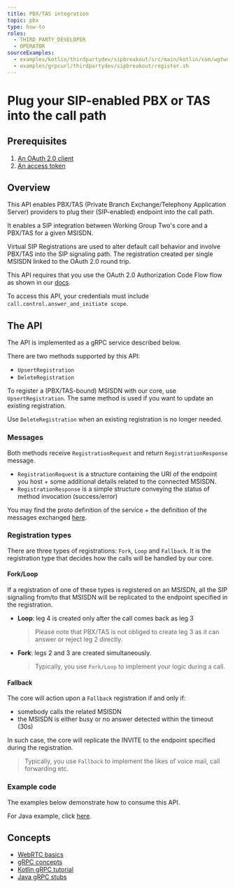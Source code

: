 ```yaml
---
title: PBX/TAS integration
topic: pbx
type: how-to
roles:
  - THIRD_PARTY_DEVELOPER
  - OPERATOR
sourceExamples:
  - examples/kotlin/thirdpartydev/sipbreakout/src/main/kotlin/com/wgtwo/examples/thirdpartydev/sipbreakout/sipbreakout.kt
  - examples/grpcurl/thirdpartydev/sipbreakout/register.sh
---
```


# Plug your SIP-enabled PBX or TAS into the call path

## Prerequisites
1. [An OAuth 2.0 client](/oauth-2-0/create-o-auth-2-0-client/)
2. [An access token](/oauth-2-0/get-client-access-token)

## Overview
This API enables PBX/TAS (Private Branch Exchange/Telephony Application Server) providers to plug their (SIP-enabled)
endpoint into the call path.

It enables a SIP integration between Working Group Two's core and a PBX/TAS for a given MSISDN.

Virtual SIP Registrations are used to alter default call behavior and involve PBX/TAS into the SIP signaling path.
The registration created per single MSISDN linked to the OAuth 2.0 round trip.

This API requires that you use the OAuth 2.0 Authorization Code Flow flow as shown in our [docs](/oauth-2-0/get-user-access-token/).

To access this API, your credentials must include `call.control.answer_and_initiate scope`.

## The API

The API is implemented as a gRPC service described below.

There are two methods supported by this API:
- `UpsertRegistration`
- `DeleteRegistration`

To register a (PBX/TAS-bound) MSISDN with our core, use `UpsertRegistration`.
The same method is used if you want to update an existing registration.

Use `DeleteRegistration` when an existing registration is no longer needed.

### Messages

Both methods receive `RegistrationRequest` and return `RegistrationResponse` message.

- `RegistrationRequest` is a structure containing the URI of the endpoint you host + some additional details related to the connected MSISDN.
- `RegistrationResponse` is a simple structure conveying the status of method invocation (success/error)

You may find the proto definition of the service + the definition of the messages exchanged [here](/pbx/api-reference/).

### Registration types

There are three types of registrations: `Fork`, `Loop` and `Fallback`. It is the registration type that decides how the calls will be handled by our core.

#### Fork/Loop

If a registration of one of these types is registered on an MSISDN, all the SIP signalling from/to that MSISDN will be replicated to the endpoint specified in the registration.

<g-image src="@/assets/images/loopfork.png" class="desktop-frame" alt="Loop vs Fork" />

- **Loop**: leg 4 is created only after the call comes back as leg 3

    > Please note that PBX/TAS is not obliged to create leg 3 as it can answer or reject leg 2 directly.

- **Fork**: legs 2 and 3 are created simultaneously.

    > Typically, you use `Fork/Loop` to implement your logic during a call.

#### Fallback

The core will action upon a `Fallback` registration if and only if:
- somebody calls the related MSISDN
- the MSISDN is either busy or no answer detected within the timeout (30s)  

In such case, the core will replicate the INVITE to the endpoint specified during the registration.

> Typically, you use `Fallback` to implement the likes of voice mail, call forwarding etc.  

### Example code

The examples below demonstrate how to consume this API.

For Java example, click [here](https://github.com/working-group-two/docs.wgtwo.com/blob/master/examples/kotlin/thirdpartydev/sipbreakout/src/main/kotlin/com/wgtwo/examples/thirdpartydev/sipbreakout/SipBreakout.java).

<CodeSnippet
:grpcurl="$sourceExamplesMap['examples/grpcurl/thirdpartydev/sipbreakout/register.sh']"
:kotlin="$sourceExamplesMap['examples/kotlin/thirdpartydev/sipbreakout/src/main/kotlin/com/wgtwo/examples/thirdpartydev/sipbreakout/sipbreakout.kt']"
/>

## Concepts
* [WebRTC basics](https://developer.mozilla.org/en-US/docs/Web/API/WebRTC_API/Signaling_and_video_calling)
* [gRPC concepts](https://grpc.io/docs/guides/concepts/)
* [Kotlin gRPC tutorial](https://grpc.io/docs/languages/kotlin/basics/)
* [Java gRPC stubs](https://grpc.io/docs/reference/java/generated-code/)
